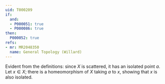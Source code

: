 ```yaml
---
uid: T000209
if:
  and:
  - P000051: true
  - P000086: true
then:
  P000052: true
refs:
- mr: MR2048350
  name: General Topology (Willard)
---
```


Evident from the definitions:
since $X$ is scattered, it has an isolated point $a$. Let $x\in X$; there
is a homeomorphism of $X$ taking $a$ to $x$, showing that $x$ is also isolated.
